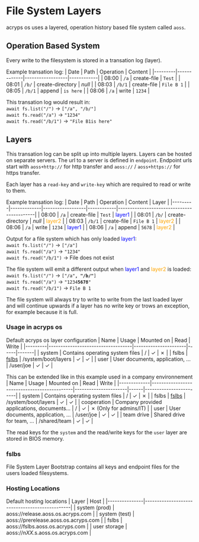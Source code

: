 # File System Layers
acryps os uses a layered, operation history based file system called `aoss`.

## Operation Based System
Every write to the filesystem is stored in a transation log (layer). 

Example transation log:
| Date    | Path        | Operation        | Content    |
|---------|-------------|------------------|------------|
| 08:00   | `/a`        | create-file      | `Test`     |
| 08:01   | `/b/`       | create-directory | *null*     |
| 08:03   | `/b/1`      | create-file      | `File B 1` |
| 08:05   | `/b/1`      | append           | `is here`  |
| 08:06   | `/a`        | write            | `1234`     |

This transation log would result in:<br>
`await fs.list("/")` → `["/a", "/b/"]`<br>
`await fs.read("/a")` → `"1234"`<br>
`await fs.read("/b/1")` → `"File B1is here"`<br>

## Layers
This transation log can be split up into multiple layers. 
Layers can be hosted on separate servers. The url to a server is defined in `endpoint`.
Endpoint urls start with `aoss+http://` for http transfer and `aoss://` / `aoss+https://` for https transfer.

Each layer has a `read-key` and `write-key` which are required to read or write to them.

Example transation log:
| Date    | Path        | Operation        | Content    | Layer                                     |
|---------|-------------|------------------|------------|-------------------------------------------|
| 08:00   | `/a`        | create-file      | `Test`     | <span style="color: blue">layer1</span>   |
| 08:01   | `/b/`       | create-directory | *null*     | <span style="color: orange">layer2</span> |
| 08:03   | `/b/1`      | create-file      | `File B 1` | <span style="color: orange">layer2</span> |
| 08:06   | `/a`        | write            | `1234`     | <span style="color: blue">layer1</span>   |
| 08:06   | `/a`        | append           | `5678`     | <span style="color: orange">layer2</span> |

Output for a file system which has only loaded <span style="color: blue">layer1</span>:<br>
`await fs.list("/")` → `["/a"]`<br>
`await fs.read("/a")` → `"1234"`<br>
`await fs.read("/b/1")` → File does not exist<br>

The file system will emit a different output when <span style="color: blue">layer1</span> and <span style="color: orange">layer2</span> is loaded:<br>
`await fs.list("/")` → <code>["/a"<b>, "/b/"</b>]</code><br>
`await fs.read("/a")` → <code>"1234<b>5678</b>"</code><br>
`await fs.read("/b/1")` → `File B 1`<br>

The file system will always try to write to write from the last loaded layer and will continue upwards if a layer has no write key or trows an exception, for example because it is full.

### Usage in acryps os
Default acryps os layer configuration
| Name    | Usage                             | Mounted on           | Read | Write |
|---------|-----------------------------------|----------------------|------|-------|
| system  | Contains operating system files   | /                    | ✓    | ✗     |
| fslbs   | [fslbs](#fslbs)                   | /system/boot/layers  | ✓    | ✓     |
| user    | User documents, application, ...  | /user/joe            | ✓    | ✓     |

This can be extended like in this example used in a company environnement
| Name        | Usage                                       | Mounted on           | Read | Write                  |
|-------------|---------------------------------------------|----------------------|------|------------------------|
| system      | Contains operating system files             | /                    | ✓    | ✗                      |
| fslbs       | [fslbs](#fslbs)                             | /system/boot/layers  | ✓    | ✓                      |
| cooperation | Company provided applications, documents... | /                    | ✓    | ✗ (Only for admins/IT) |
| user        | User documents, application, ...            | /user/joe            | ✓    | ✓                      |
| team drive  | Shared drive for team, ...                  | /shared/team         | ✓    | ✓                      | 

The read keys for the `system` and the read/write keys for the `user` layer are stored in BIOS memory.

### fslbs
File System Layer Bootstrap contains all keys and endpoint files for the users loaded filesystems.

### Hosting Locations
Default hosting locations
| Layer         | Host                                          |
|---------------|-----------------------------------------------|
| system (prod) | aoss://release.aoss.os.acryps.com             |
| system (test) | aoss://prerelease.aoss.os.acryps.com          |
| fslbs         | aoss://fslbs.aoss.os.acryps.com               |
| user storage  | aoss://n*XX*.s.aoss.os.acryps.com             |